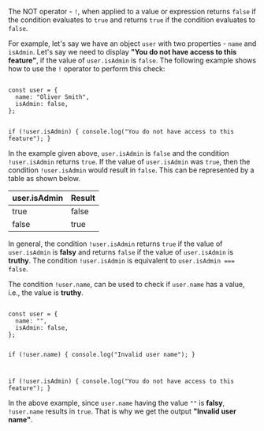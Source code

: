 The NOT operator - `!`,
when applied to a value or expression
returns `false` if the
condition evaluates to `true`
and
returns `true` if the
condition evaluates to `false`.

For example,
let's say we have
an object `user`
with two properties -
`name` and `isAdmin`.
Let's say we need to display
**"You do not have access to this feature"**,
if the value of `user.isAdmin`
is `false`.
The following example
shows how to use
the `!` operator
to perform this check:

<codeblock language="javascript" type="lesson">
<code>
const user = {
  name: "Oliver Smith",
  isAdmin: false,
};

if (!user.isAdmin) {
  console.log("You do not have access to this feature");
}
</code>
</codeblock>

In the example given above,
`user.isAdmin` is `false`
and
the condition `!user.isAdmin`
returns `true`.
If the value of `user.isAdmin`
was `true`,
then the condition `!user.isAdmin`
would result in `false`.
This can be represented by a table
as shown below.

| user.isAdmin | Result |
| ------------ | ------ |
| true         | false  |
| false        | true   |

In general,
the condition `!user.isAdmin`
returns `true`
if the value of
`user.isAdmin` is **falsy**
and
returns `false`
if the value of
`user.isAdmin` is **truthy**.
The condition `!user.isAdmin`
is equivalent to
`user.isAdmin === false`.

The condition `!user.name`,
can be used to check if
`user.name` has a value,
i.e., the value is **truthy**.

<codeblock language="javascript" type="lesson">
<code>
const user = {
  name: "",
  isAdmin: false,
};

if (!user.name) {
  console.log("Invalid user name");
}

if (!user.isAdmin) {
  console.log("You do not have access to this feature");
}
</code>
</codeblock>

In the above example,
since `user.name`
having the value
`""`
is **falsy**,
`!user.name` results in `true`.
That is why we get the output
**"Invalid user name"**.

